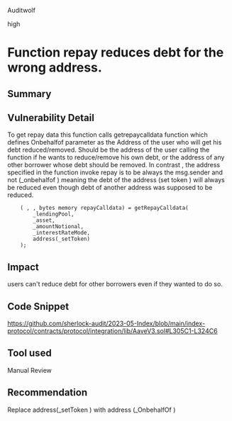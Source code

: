 Auditwolf

high

# Function repay reduces debt for the wrong address.

## Summary

## Vulnerability Detail

To get repay data this function calls getrepaycalldata function which defines Onbehalfof parameter as the Address of the user who will get his debt reduced/removed. Should be the address of the user calling the function if he wants to reduce/remove his own debt, or the address of any other borrower whose debt should be removed. In contrast , the address specified in the function invoke repay is to be always the msg.sender and not (_onbehalfof ) meaning the debt of the address (set token ) will always be reduced even though debt of another address was supposed to be reduced.

 
        ( , , bytes memory repayCalldata) = getRepayCalldata(
            _lendingPool,
            _asset,
            _amountNotional,
            _interestRateMode,
            address(_setToken)
        );
        

## Impact
users can't reduce debt for other borrowers even if they wanted to do so.

## Code Snippet
https://github.com/sherlock-audit/2023-05-Index/blob/main/index-protocol/contracts/protocol/integration/lib/AaveV3.sol#L305C1-L324C6

## Tool used

Manual Review

## Recommendation
Replace address(_setToken ) with address (_OnbehalfOf )
